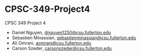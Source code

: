 # CPSC-349-Project4

CPSC 349 Project 4

- Daniel Nguyen, dnguyen1250@csu.fullerton.edu
- Sebastien Minassian, sebastienminassian@csu.fullerton.edu
- Ali Omrani, aomrani@csu.fullerton.edu
- Carson Szeder, carsonszeder@csu.fullerton.edu
